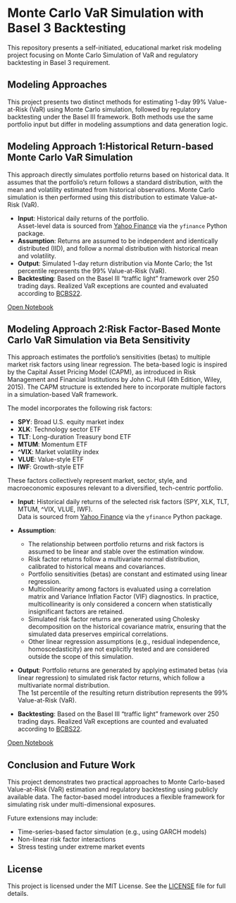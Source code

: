 
# Monte Carlo VaR Simulation with Basel 3 Backtesting
This repository presents a self-initiated, educational market risk modeling project focusing on Monte Carlo Simulation of VaR and regulatory backtesting in Basel 3 requirement.

## Modeling Approaches
This project presents two distinct methods for estimating 1-day 99% Value-at-Risk (VaR) using Monte Carlo simulation, followed by regulatory backtesting under the Basel III framework. Both methods use the same portfolio input but differ in modeling assumptions and data generation logic.

## Modeling Approach 1:Historical Return-based Monte Carlo VaR Simulation

This approach directly simulates portfolio returns based on historical data. It assumes that the portfolio’s return follows a standard distribution, with the mean and volatility estimated from historical observations. Monte Carlo simulation is then performed using this distribution to estimate Value-at-Risk (VaR).

- **Input**: Historical daily returns of the portfolio.  
  Asset-level data is sourced from [Yahoo Finance](https://finance.yahoo.com/) via the `yfinance` Python package.
- **Assumption**: Returns are assumed to be independent and identically distributed (IID), and follow a normal distribution with historical mean and volatility.
- **Output**: Simulated 1-day return distribution via Monte Carlo; the 1st percentile represents the 99% Value-at-Risk (VaR).
- **Backtesting**: Based on the Basel III “traffic light” framework over 250 trading days. Realized VaR exceptions are counted and evaluated according to [BCBS22](https://www.bis.org/publ/bcbs22.pdf).

[Open Notebook](https://github.com/Chengyueminga/MarketRisk_VaR/blob/main/Basel3-VaR-Backtest_Monte-Carlo-Simulation.ipynb)

## Modeling Approach 2:Risk Factor-Based Monte Carlo VaR Simulation via Beta Sensitivity

This approach estimates the portfolio’s sensitivities (betas) to multiple market risk factors using linear regression. The beta-based logic is inspired by the Capital Asset Pricing Model (CAPM), as introduced in Risk Management and Financial Institutions by John C. Hull (4th Edition, Wiley, 2015). The CAPM structure is extended here to incorporate multiple factors in a simulation-based VaR framework.

The model incorporates the following risk factors:

- **SPY**: Broad U.S. equity market index  
- **XLK**: Technology sector ETF  
- **TLT**: Long-duration Treasury bond ETF  
- **MTUM**: Momentum ETF  
- **^VIX**: Market volatility index  
- **VLUE**: Value-style ETF  
- **IWF**: Growth-style ETF

These factors collectively represent market, sector, style, and macroeconomic exposures relevant to a diversified, tech-centric portfolio.

- **Input**: Historical daily returns of the selected risk factors (SPY, XLK, TLT, MTUM, ^VIX, VLUE, IWF).  
  Data is sourced from [Yahoo Finance](https://finance.yahoo.com/) via the `yfinance` Python package.

- **Assumption**:  
  - The relationship between portfolio returns and risk factors is assumed to be linear and stable over the estimation window.  
  - Risk factor returns follow a multivariate normal distribution, calibrated to historical means and covariances.  
  - Portfolio sensitivities (betas) are constant and estimated using linear regression.  
  - Multicollinearity among factors is evaluated using a correlation matrix and Variance Inflation Factor (VIF) diagnostics. In practice, multicollinearity is only considered a concern when statistically insignificant factors are retained.
  - Simulated risk factor returns are generated using Cholesky decomposition on the historical covariance matrix, ensuring that the simulated data preserves empirical correlations.
  - Other linear regression assumptions (e.g., residual independence, homoscedasticity) are not explicitly tested and are considered outside the scope of this simulation.
    
- **Output**: Portfolio returns are generated by applying estimated betas (via linear regression) to simulated risk factor returns, which follow a multivariate normal distribution.  
  The 1st percentile of the resulting return distribution represents the 99% Value-at-Risk (VaR).

- **Backtesting**: Based on the Basel III “traffic light” framework over 250 trading days. Realized VaR exceptions are counted and evaluated according to [BCBS22](https://www.bis.org/publ/bcbs22.pdf).

[Open Notebook](https://github.com/Chengyueminga/MarketRisk_VaR/blob/main/Beta-Based%20Risk%20Factor%20VaR%20Simulation%20for%20Basel%20III%20Backtesting%20.ipynb)


## Conclusion and Future Work

This project demonstrates two practical approaches to Monte Carlo-based Value-at-Risk (VaR) estimation and regulatory backtesting using publicly available data. The factor-based model introduces a flexible framework for simulating risk under multi-dimensional exposures.

Future extensions may include:
- Time-series-based factor simulation (e.g., using GARCH models)
- Non-linear risk factor interactions
- Stress testing under extreme market events


## License

This project is licensed under the MIT License. 
See the [LICENSE](LICENSE) file for full details.
